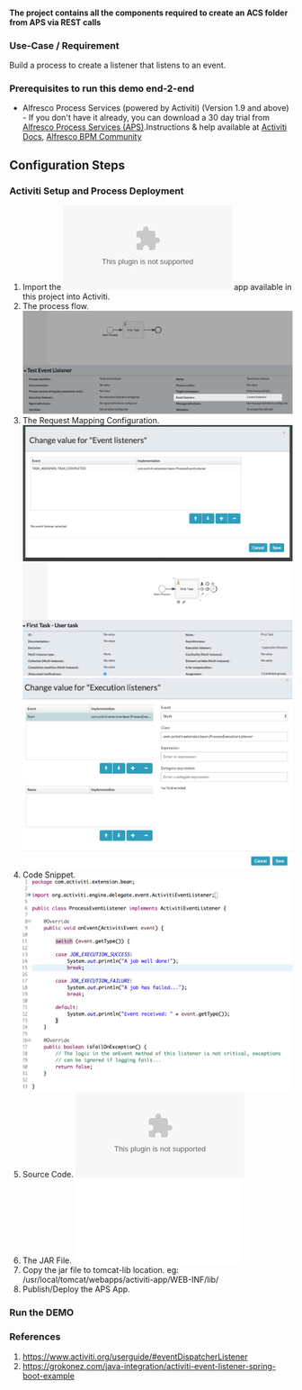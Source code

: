 #### The project contains all the components required to create an ACS folder from APS via REST calls

### Use-Case / Requirement
Build a process to create a listener that listens to an event.


### Prerequisites to run this demo end-2-end

* Alfresco Process Services (powered by Activiti) (Version 1.9 and above) - If you don't have it already, you can download a 30 day trial from [Alfresco Process Services (APS)](https://www.alfresco.com/products/business-process-management/alfresco-activiti).Instructions & help available at [Activiti Docs](http://docs.alfresco.com/activiti/docs/), [Alfresco BPM Community](https://community.alfresco.com/community/bpm)


## Configuration Steps

### Activiti Setup and Process Deployment
1. Import the ![Event-Listener.zip](Event-Listener.zip) app available in this project into Activiti.
2. The process flow.  ![Process-Flow](Process-Flow.png)
3. The Request Mapping Configuration. ![Request-Mapping](Request-Mapping.png)
   ![Human-Task-Configuration](Human-Task-Configuration.png)
   ![Request-Mapping-2](Request-Mapping-2.png)
4. Code Snippet. ![Code-Snippet](Java-Code.png)
4. Source Code. ![Source-Code](activiti-extension-event-listener-java-code.zip)
5. The JAR File. ![Event-Listener.jar](activiti-extension-event-listener-jar-1.0-SNAPSHOT.jar)
6. Copy the jar file to tomcat-lib location. eg: /usr/local/tomcat/webapps/activiti-app/WEB-INF/lib/ 
7. Publish/Deploy the APS App.


### Run the DEMO

### References
1. https://www.activiti.org/userguide/#eventDispatcherListener
2. https://grokonez.com/java-integration/activiti-event-listener-spring-boot-example